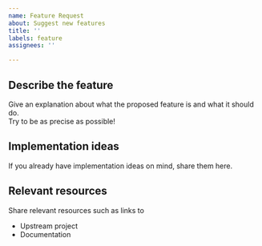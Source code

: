 ```yaml
---
name: Feature Request
about: Suggest new features
title: ''
labels: feature
assignees: ''

---
```


## Describe the feature

Give an explanation about what the proposed feature is and what it should do.  
Try to be as precise as possible!

## Implementation ideas

If you already have implementation ideas on mind, share them here.

## Relevant resources

Share relevant resources such as links to

- Upstream project
- Documentation
